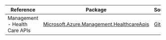 | Reference | Package | Source |
|---|---|---|
|Management - Health Care APIs|[Microsoft.Azure.Management.HealthcareApis](https://www.nuget.org/packages/Microsoft.Azure.Management.HealthcareApis)|[GitHub](https://github.com/Azure/azure-sdk-for-net/blob/main/)|

